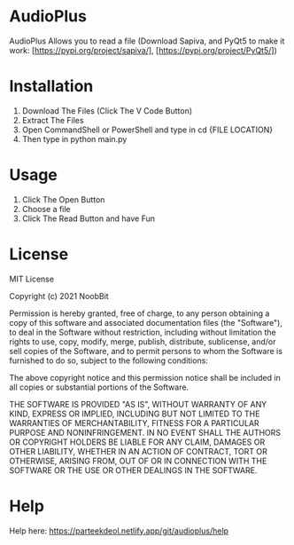 # AudioPlus
AudioPlus Allows you to read a file (Download Sapiva, and PyQt5 to make it work: [https://pypi.org/project/sapiva/], [https://pypi.org/project/PyQt5/])
# Installation
1. Download The Files (Click The V Code Button)
2. Extract The Files
3. Open CommandShell or PowerShell and type in cd {FILE LOCATION}
4. Then type in python main.py
# Usage
1. Click The Open Button
2. Choose a file
3. Click The Read Button and have Fun
# License
MIT License

Copyright (c) 2021 NoobBit

Permission is hereby granted, free of charge, to any person obtaining a copy
of this software and associated documentation files (the "Software"), to deal
in the Software without restriction, including without limitation the rights
to use, copy, modify, merge, publish, distribute, sublicense, and/or sell
copies of the Software, and to permit persons to whom the Software is
furnished to do so, subject to the following conditions:

The above copyright notice and this permission notice shall be included in all
copies or substantial portions of the Software.

THE SOFTWARE IS PROVIDED "AS IS", WITHOUT WARRANTY OF ANY KIND, EXPRESS OR
IMPLIED, INCLUDING BUT NOT LIMITED TO THE WARRANTIES OF MERCHANTABILITY,
FITNESS FOR A PARTICULAR PURPOSE AND NONINFRINGEMENT. IN NO EVENT SHALL THE
AUTHORS OR COPYRIGHT HOLDERS BE LIABLE FOR ANY CLAIM, DAMAGES OR OTHER
LIABILITY, WHETHER IN AN ACTION OF CONTRACT, TORT OR OTHERWISE, ARISING FROM,
OUT OF OR IN CONNECTION WITH THE SOFTWARE OR THE USE OR OTHER DEALINGS IN THE
SOFTWARE.
# Help
Help here: https://parteekdeol.netlify.app/git/audioplus/help
